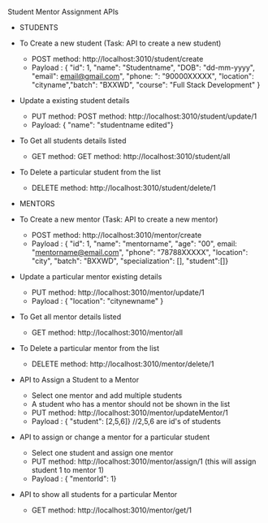 Student Mentor Assignment APIs

* STUDENTS
* To Create a new student (Task: API to create a new student)
    - POST method: http://localhost:3010/student/create
    - Payload : { "id": 1, "name": "Studentname", "DOB": "dd-mm-yyyy", "email": email@gmail.com", "phone: ": "90000XXXXX", "location": "cityname","batch": "BXXWD", "course": "Full Stack Development" }

* Update a existing student details
    - PUT method: POST method: http://localhost:3010/student/update/1
    - Payload: { "name": "studentname edited"}

* To Get all students details listed
    - GET method: GET method: http://localhost:3010/student/all

* To Delete a particular student from the list
    - DELETE method: http://localhost:3010/student/delete/1

* MENTORS
* To Create a new mentor (Task: API to create a new mentor)
    - POST method: http://localhost:3010/mentor/create
    - Payload : { "id": 1, "name": "mentorname", "age": "00", email: "mentorname@email.com", "phone": "78788XXXXX", "location": "city", "batch": "BXXWD", "specialization": [], "student":[]}

* Update a particular mentor existing details
    - PUT method: http://localhost:3010/mentor/update/1
    - Payload : { "location": "citynewname" }

* To Get all mentor details listed
    - GET method: http://localhost:3010/mentor/all

* To Delete a particular mentor from the list
    - DELETE method: http://localhost:3010/mentor/delete/1

* API to Assign a Student to a Mentor
    - Select one mentor and add multiple students
    - A student who has a mentor should not be shown in the list
    - PUT method: http://localhost:3010/mentor/updateMentor/1
    - Payload : { "student": [2,5,6]} //2,5,6 are id's of students

* API to assign or change a mentor for a particular student
    - Select one student and assign one mentor
    - PUT method: http://localhost:3010/mentor/assign/1 (this will assign student 1 to mentor 1)
    - Payload : { "mentorId": 1}

* API to show all students for a particular Mentor
    - GET method: http://localhost:3010/mentor/get/1